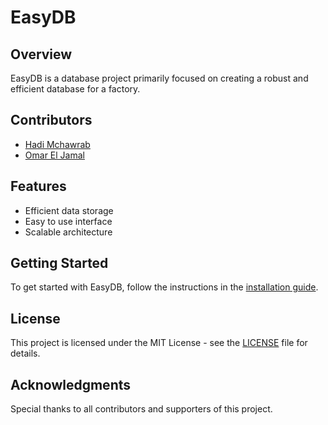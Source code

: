# EasyDB

## Overview
EasyDB is a database project primarily focused on creating a robust and efficient database for a factory.

## Contributors
- [Hadi Mchawrab](https://github.com/HadiMchawrab)
- [Omar El Jamal](https://github.com/Orski174)

## Features
- Efficient data storage
- Easy to use interface
- Scalable architecture

## Getting Started
To get started with EasyDB, follow the instructions in the [installation guide](./docs/installation.md).

## License
This project is licensed under the MIT License - see the [LICENSE](./LICENSE) file for details.

## Acknowledgments
Special thanks to all contributors and supporters of this project.

